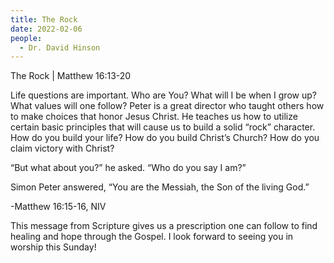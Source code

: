 ```yaml
---
title: The Rock
date: 2022-02-06
people:
  - Dr. David Hinson
---
```


The Rock | Matthew 16:13-20

Life questions are important. Who are You? What will I be when I grow up? What values will one follow? Peter is a great director who taught others how to make choices that honor Jesus Christ. He teaches us how to utilize certain basic principles that will cause us to build a solid “rock” character. How do you build your life? How do you build Christ’s Church? How do you claim victory with Christ? 

“But what about you?” he asked. “Who do you say I am?”

Simon Peter answered, “You are the Messiah, the Son of the living God.”

-Matthew 16:15-16, NIV

This message from Scripture gives us a prescription one can follow to find healing and hope through the Gospel. I look forward to seeing you in worship this Sunday!
